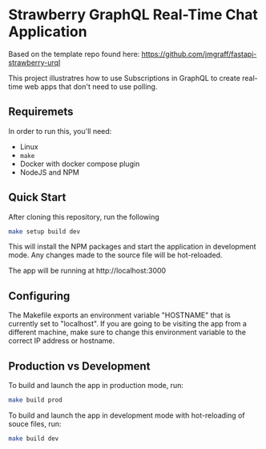 # Strawberry GraphQL Real-Time Chat Application

Based on the template repo found here:
https://github.com/jmgraff/fastapi-strawberry-urql

This project illustratres how to use Subscriptions in GraphQL to create
real-time web apps that don't need to use polling.

## Requiremets

In order to run this, you'll need:
 - Linux
 - `make`
 - Docker with docker compose plugin
 - NodeJS and NPM

## Quick Start

After cloning this repository, run the following

```bash
make setup build dev
```

This will install the NPM packages and start the application in development mode. Any changes made to the source
file will be hot-reloaded.

The app will be running at http://localhost:3000

## Configuring

The Makefile exports an environment variable "HOSTNAME" that is currently set to "localhost". If you are going to be
visiting the app from a different machine, make sure to change this environment variable to the correct IP address or
hostname.

## Production vs Development

To build and launch the app in production mode, run:

```bash
make build prod
```

To build and launch the app in development mode with hot-reloading of souce files, run:

```bash
make build dev
```
